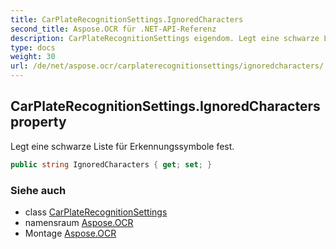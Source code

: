 ```yaml
---
title: CarPlateRecognitionSettings.IgnoredCharacters
second_title: Aspose.OCR für .NET-API-Referenz
description: CarPlateRecognitionSettings eigendom. Legt eine schwarze Liste für Erkennungssymbole fest.
type: docs
weight: 30
url: /de/net/aspose.ocr/carplaterecognitionsettings/ignoredcharacters/
---
```

## CarPlateRecognitionSettings.IgnoredCharacters property

Legt eine schwarze Liste für Erkennungssymbole fest.

```csharp
public string IgnoredCharacters { get; set; }
```

### Siehe auch

* class [CarPlateRecognitionSettings](../)
* namensraum [Aspose.OCR](../../carplaterecognitionsettings/)
* Montage [Aspose.OCR](../../../)


